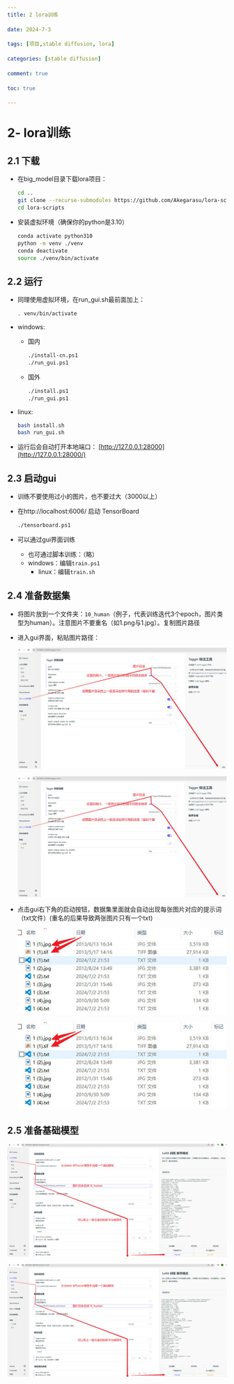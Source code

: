 ```yaml
---
title: 2 lora训练

date: 2024-7-3

tags: [项目,stable diffusion, lora]

categories: [stable diffusion]

comment: true

toc: true

---
```


#
<!--more-->



# 2- lora训练

## 2.1 下载

- 在big_model目录下载lora项目：

  ```bash
  cd ..
  git clone --recurse-submodules https://github.com/Akegarasu/lora-scripts
  cd lora-scripts
  
  ```

- 安装虚拟环境（确保你的python是3.10）

  ```bash
  conda activate python310
  python -m venv ./venv
  conda deactivate
  source ./venv/bin/activate
  
  ```

## 2.2 运行

- 同理使用虚拟环境，在run_gui.sh最前面加上：

  ```bash
  . venv/bin/activate
  ```

- windows:

  - 国内

    ```bash
    ./install-cn.ps1
    ./run_gui.ps1
    
    ```

  - 国外

    ```bash
    ./install.ps1
    ./run_gui.ps1
    
    ```

- linux:

  ```bash
  bash install.sh
  bash run_gui.sh
  
  ```

- 运行后会自动打开本地端口： [http://127.0.0.1:28000](http://127.0.0.1:28000/) 





## 2.3 启动gui

- 训练不要使用过小的图片，也不要过大（3000以上）

- 在http://localhost:6006/ 启动 TensorBoard 

  ```bash
  ./tensorboard.ps1
  ```


- 可以通过gui界面训练

  - 也可通过脚本训练：（略）
  - windows：编辑`train.ps1`
    - linux：编辑`train.sh`

## 2.4 准备数据集

- 将图片放到一个文件夹：`10_human`（例子，代表训练迭代3个epoch，图片类型为human）。注意图片不要重名（如1.png与1.jpg）。复制图片路径

- 进入gui界面，粘贴图片路径：

  ![](../../../../themes/yilia/source/img/project/stable_diffusion/1.jpg)

  ![](img/project/stable_diffusion/1.jpg)

- 点击gui右下角的启动按钮，数据集里面就会自动出现每张图片对应的提示词（txt文件）(重名的后果导致两张图片只有一个txt)

  ![](../../../../themes/yilia/source/img/project/stable_diffusion/2.jpg)

  ![](img/project/stable_diffusion/2.jpg)




## 2.5 准备基础模型







![](../../../../themes/yilia/source/img/project/stable_diffusion/3.jpg)

![](img/project/stable_diffusion/3.jpg)